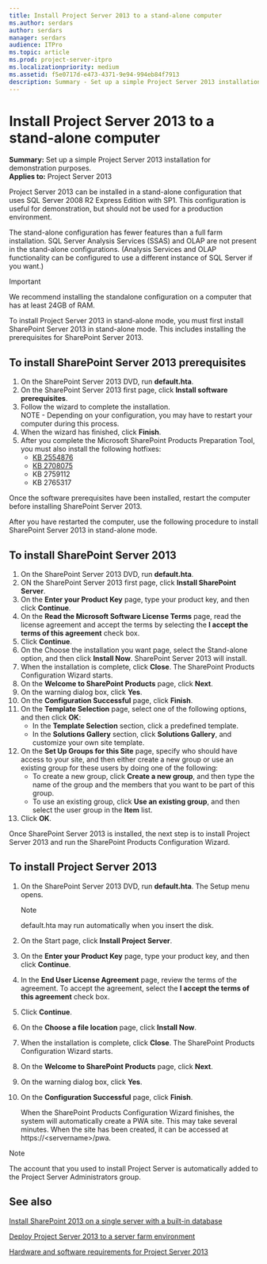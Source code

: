 ```yaml
---
title: Install Project Server 2013 to a stand-alone computer
ms.author: serdars
author: serdars
manager: serdars
audience: ITPro
ms.topic: article
ms.prod: project-server-itpro
ms.localizationpriority: medium
ms.assetid: f5e0717d-e473-4371-9e94-994eb84f7913
description: Summary - Set up a simple Project Server 2013 installation for demonstration purposes.
---
```


# Install Project Server 2013 to a stand-alone computer
 
 **Summary:** Set up a simple Project Server 2013 installation for demonstration purposes.<br/>
**Applies to:** Project Server 2013
  
Project Server 2013 can be installed in a stand-alone configuration that uses SQL Server 2008 R2 Express Edition with SP1. This configuration is useful for demonstration, but should not be used for a production environment.

The stand-alone configuration has fewer features than a full farm installation. SQL Server Analysis Services (SSAS) and OLAP are not present in the stand-alone configurations. (Analysis Services and OLAP functionality can be configured to use a different instance of SQL Server if you want.)

> [!IMPORTANT]
> We recommend installing the standalone configuration on a computer that has at least 24GB of RAM. 

To install Project Server 2013 in stand-alone mode, you must first install SharePoint Server 2013 in stand-alone mode. This includes installing the prerequisites for SharePoint Server 2013.


## To install SharePoint Server 2013 prerequisites

1. On the SharePoint Server 2013 DVD, run **default.hta**.
2. On the SharePoint Server 2013 first page, click **Install software prerequisites**.
3. Follow the wizard to complete the installation.</br>
   NOTE - Depending on your configuration, you may have to restart your computer during this process.
4. When the wizard has finished, click **Finish**.
5. After you complete the Microsoft SharePoint Products Preparation Tool, you must also install the following hotfixes:
    - [KB 2554876](https://go.microsoft.com/fwlink/p/?LinkId=254221)
    - [KB 2708075](https://go.microsoft.com/fwlink/p/?LinkID=254222)
    - KB 2759112
    - KB 2765317

Once the software prerequisites have been installed, restart the computer before installing SharePoint Server 2013.

After you have restarted the computer, use the following procedure to install SharePoint Server 2013 in stand-alone mode. 

## To install SharePoint Server 2013

1. On the SharePoint Server 2013 DVD, run **default.hta**.
2. ON the SharePoint Server 2013 first page, click **Install SharePoint Server**.
3. On the **Enter your Product Key** page, type your product key, and then click **Continue**.
4. On the **Read the Microsoft Software License Terms** page, read the license agreement and accept the terms by selecting the **I accept the terms of this agreement** check box.
5. Click **Continue**.
6. On the Choose the installation you want page, select the Stand-alone option, and then click **Install Now**.  SharePoint Server 2013 will install.
7. When the installation is complete, click **Close**.  The SharePoint Products Configuration Wizard starts.
8. On the **Welcome to SharePoint Products** page, click **Next**.
9. On the warning dialog box, click **Yes**.
10. On the **Configuration Successful** page, click **Finish**.
11. On the **Template Selection** page, select one of the following options, and then click **OK**:
    - In the **Template Selection** section, click a predefined template.
    - In the **Solutions Gallery** section, click **Solutions Gallery**, and customize your own site template.
12. On the **Set Up Groups for this Site** page, specify who should have access to your site, and then either create a new group or use an existing group for these users by doing one of the following: 
    - To create a new group, click **Create a new group**, and then type the name of the group and the members that you want to be part of this group.
    - To use an existing group, click **Use an existing group**, and then select the user group in the **Item** list.
13. Click **OK**.
 
Once SharePoint Server 2013 is installed, the next step is to install Project Server 2013 and run the SharePoint Products Configuration Wizard.

## To install Project Server 2013

1. On the SharePoint Server 2013 DVD, run **default.hta**.  The Setup menu opens.
   > [!NOTE]
   > default.hta may run automatically when you insert the disk.
2. On the Start page, click **Install Project Server**.
3. On the **Enter your Product Key** page, type your product key, and then click **Continue**.
4. In the **End User License Agreement** page, review the terms of the agreement. To accept the agreement, select the **I accept the terms of this agreement** check box.
5. Click **Continue**.
6. On the **Choose a file location** page, click **Install Now**.
7. When the installation is complete, click **Close**. The SharePoint Products Configuration Wizard starts.
8. On the **Welcome to SharePoint Products** page, click **Next**.
9. On the warning dialog box, click **Yes**.
10. On the **Configuration Successful** page, click **Finish**.
 
    When the SharePoint Products Configuration Wizard finishes, the system will automatically create a PWA site. This may take several minutes. When the site has been created, it can be accessed at https://\<servername>/pwa.

> [!NOTE]
> The account that you used to install Project Server is automatically added to the Project Server Administrators group.

## See also


[Install SharePoint 2013 on a single server with a built-in database](/SharePoint/install/single-server-with-a-built-in-database)
  
[Deploy Project Server 2013 to a server farm environment](deploy-project-server-2013-to-a-server-farm-environment.md)

[Hardware and software requirements for Project Server 2013](hardware-and-software-requirements-for-project-server-2013.md)
